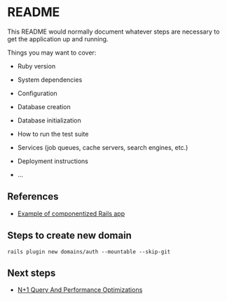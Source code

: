 # README

This README would normally document whatever steps are necessary to get the
application up and running.

Things you may want to cover:

* Ruby version

* System dependencies

* Configuration

* Database creation

* Database initialization

* How to run the test suite

* Services (job queues, cache servers, search engines, etc.)

* Deployment instructions

* ...

## References

- [Example of componentized Rails app](https://github.com/rafaelfranca/lego)


## Steps to create new domain

`rails plugin new domains/auth --mountable --skip-git`

## Next steps

- [N+1 Query And Performance Optimizations](https://www.youtube.com/watch?v=v2ehGvveYP0&ab_channel=Deanin)